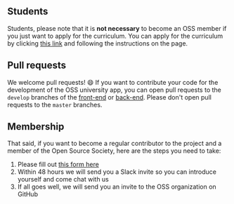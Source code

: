 ## Students
Students, please note that it is **not necessary** to become an OSS member if you just want to apply for the curriculum. You can apply for the curriculum by clicking [this link][apply] and following the instructions on the page.

## Pull requests
We welcome pull requests! :smile:
If you want to contribute your code for the development of the OSS university app, you can open pull requests to the `develop` branches of the [front-end][front-end] or [back-end][back-end].
Please don't open pull requests to the `master` branches.

## Membership
That said, if you want to become a regular contributor to the project and a member of the Open Source Society, here are the steps you need to take:

1. Please fill out [this form here][form]
2. Within 48 hours we will send you a Slack invite so you can introduce yourself and come chat with us
3. If all goes well, we will send you an invite to the OSS organization on GitHub

[apply]: https://github.com/open-source-society/computer-science/issues/109
[front-end]: https://github.com/open-source-society/ossu-ui/tree/develop
[back-end]: https://github.com/open-source-society/ossu-api/tree/develop
[form]: https://soullesswaffle.typeform.com/to/xuTU4O
